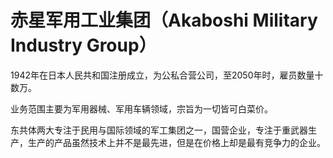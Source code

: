 # 赤星军用工业集团（Akaboshi Military Industry Group）

1942年在日本人民共和国注册成立，为公私合营公司，至2050年时，雇员数量十数万。

业务范围主要为军用器械、军用车辆领域，宗旨为一切皆可白菜价。

东共体两大专注于民用与国际领域的军工集团之一，国营企业，专注于重武器生产，生产的产品虽然技术上并不是最先进，但是在价格上却是最有竞争力的企业。
